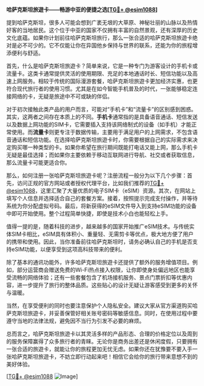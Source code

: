 **哈萨克斯坦旅遊卡——畅游中亚的便捷之选[[TG💪+ @esim1088](https://t.me/s/esim1088)]**

提到哈萨克斯坦，很多人可能会想到广袤无垠的大草原、神秘壮丽的山脉以及热情好客的当地居民。这个位于中亚的国家不仅拥有丰富的自然景观，还有深厚的历史文化底蕴。如果你计划前往哈萨克斯坦旅行，那么一张合适的哈萨克斯坦旅遊卡绝对是必不可少的。它不仅能让你在异国他乡保持与世界的联系，还能为你的旅程增添便利与舒适。

首先，什么是哈萨克斯坦旅遊卡？简单来说，它是一种专门为游客设计的手机卡或流量卡。这类卡通常提供灵活的使用期限、充足的本地通话时长、短信功能以及高速上网服务。相较于传统的国际漫游套餐，哈萨克斯坦旅遊卡更加经济实惠，也更符合现代旅行者的使用习惯。尤其是在如今智能手机普及的时代，一张能够稳定连接网络的卡，无疑是旅途中不可或缺的伴侣。

对于初次接触此类产品的用户而言，可能对“手机卡”和“流量卡”的区别感到困惑。其实，这两者之间存在本质上的不同。**手机卡**通常指的是具备语音通话、短信发送以及数据上网功能的SIM卡，它需要插入支持该网络制式的设备（如手机）才能正常使用。而**流量卡**则更专注于数据传输，主要用于满足用户的上网需求，不包含语音通话和短信功能。在选择哈萨克斯坦旅遊卡时，你需要根据自己的实际需求来决定购买哪一种类型的卡。如果你希望在旅行期间既能打电话又能上网，那么手机卡无疑是最佳选择；而如果你主要依赖于移动互联网进行导航、社交或者获取信息，那么流量卡可能更适合你。

那么，如何注册一张哈萨克斯坦旅遊卡呢？注册流程一般分为以下几个步骤：首先，访问正规的官方网站或者授权代理平台，比如我们推荐的[TG💪+ @esim1088](https://t.me/s/esim1088)，这里汇聚了大量优质的电子SIM卡（eSIM）资源。其次，在网站上填写个人信息并选择适合自己的套餐方案。接着，按照提示完成支付操作，并等待系统为你分配虚拟号码。最后，将新获得的eSIM文件导入到支持eSIM功能的设备中即可开始使用。整个过程简单快捷，即使是技术小白也能轻松上手。

值得一提的是，随着科技的进步，越来越多的国家开始推广eSIM技术。与传统实体SIM卡相比，eSIM具有体积小、重量轻、无需剪卡等优点，极大地方便了用户的携带和使用。因此，当你准备前往哈萨克斯坦时，请务必确认自己的手机是否支持eSIM功能，以便享受到这项高科技带来的便利。

除了基本的通讯功能外，许多哈萨克斯坦旅遊卡还提供了额外的服务增值项目。例如，部分运营商会赠送免费的Wi-Fi热点接入权限，让你即使身处偏远地区也能享受流畅的网络体验；还有一些套餐包含了机场接机服务、景点门票折扣等优惠内容，进一步提升了旅行的整体品质。这些贴心的设计无疑让游客感受到更多的关怀与温暖。

当然，在享受便利的同时也要注意保护个人隐私安全。建议大家从官方渠道购买哈萨克斯坦旅遊卡，并妥善保管好相关账号密码等敏感信息。同时，在使用过程中要遵守当地的法律法规，避免因不当行为引发不必要的麻烦。

总而言之，哈萨克斯坦旅遊卡以其灵活多样的产品形态、合理的价格定位以及周到的服务保障赢得了众多旅行者的青睐。无论你是商务出差还是休闲度假，只要拥有一张合适的旅遊卡，就能让你的旅程更加无忧无虑。如果你还在犹豫要不要入手一张哈萨克斯坦旅遊卡，不妨立即行动起来吧！相信它会给你的旅行带来意想不到的美好体验。

[[TG💪+ @esim1088](https://t.me/s/esim1088) ![Image](https://i.postimg.cc/4NQfJmqS/Snipaste-2025-05-13-00-14-12.png)]